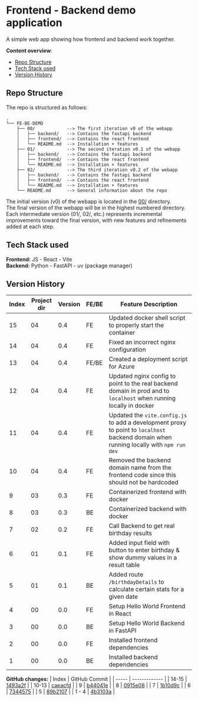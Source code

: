 # Frontend - Backend demo application
A simple web app showing how frontend and backend work together.

**Content overview**:
- [Repo Structure](#repo-structure)
- [Tech Stack used](#tech-stack-used)
- [Version History](#version-history)

## Repo Structure
The repo is structured as follows:
```
.
└── FE-BE-DEMO
    ├── 00/            --> The first iteration v0 of the webapp
    │   ├── backend/   --> Contains the fastapi backend
    │   ├── frontend/  --> Contains the react frontend 
    │   └── README.md  --> Installation + features
    ├── 01/            --> The second iteration v0.1 of the webapp
    │   ├── backend/   --> Contains the fastapi backend
    │   ├── frontend/  --> Contains the react frontend  
    │   └── README.md  --> Installation + features
    ├── 02/            --> The third iteration v0.2 of the webapp
    │   ├── backend/   --> Contains the fastapi backend
    │   ├── frontend/  --> Contains the react frontend  
    │   └── README.md  --> Installation + features
    └── README.md      --> General information about the repo
```

The initial version (v0) of the webapp is located in the [00/](./00/) directory. <br />
The final version of the webapp will be in the highest numbered directory. <br />
Each intermediate version (01/, 02/, etc.) represents incremental improvements toward the final version, with new features and refinements added at each step.

## Tech Stack used
**Frontend:** JS - React - Vite <br />
**Backend:** Python - FastAPI - uv (package manager)


## Version History

| Index | Project dir | Version | FE/BE | Feature Description             |
| ----- | ----------- | ------- | ----- | ------------------------------- |
| 15    | 04         | 0.4    | FE | Updated docker shell script to properly start the container  |
| 14    | 04         | 0.4    | FE | Fixed an incorrect nginx configuration  |
| 13    | 04         | 0.4    | FE/BE | Created a deployment script for Azure  |
| 12    | 04         | 0.4    | FE    | Updated nginx config to point to the real backend domain in prod and to `localhost` when running locally in docker |
| 11    | 04         | 0.4    | FE    | Updated the `vite.config.js` to add a development proxy to point to `localhost` backend domain when running locally with `npm run dev`  |
| 10    | 04         | 0.4    | FE    | Removed the backend domain name from the frontend code since this should not be hardcoded  |
| 9    | 03          | 0.3    | FE    | Containerized frontend with docker  |
| 8    | 03          | 0.3    | BE    | Containerized backend with docker  |
| 7    | 02          | 0.2    | FE    | Call Backend to get real birthday results  |
| 6    | 01          | 0.1    | FE    | Added input field with button to enter birthday & show dummy values in a result table |
| 5    | 01          | 0.1    | BE    | Added route `/birthdayDetails` to calculate certain stats for a given date  |
| 4    | 00          | 0.0    | FE    | Setup Hello World Frontend in React  |
| 3    | 00          | 0.0    | BE    | Setup Hello World Backend in FastAPI |
| 2    | 00          | 0.0    | FE    | Installed frontend dependencies  |
| 1    | 00          | 0.0    | BE    | Installed backend dependencies |

**GitHub changes:**
| Index | GitHub Commit |
| ----- | ------------- |
| 14-15 | [1493a2f](https://github.com/dfauland/fe-be-demo/commit/1493a2fd2d7f3e0e29073751d265f03f5e29c1cd) |
| 10-13 | [caeacfd](https://github.com/dfauland/fe-be-demo/commit/caeacfdd669a9aa9ac5cb0409ec7221061b673e2) |
| 9     | [b44041e](https://github.com/dfauland/fe-be-demo/commit/b44041e0e86f52699e36735e228d695b0b5c105f) |
| 8     | [0915e08](https://github.com/dfauland/fe-be-demo/commit/0915e083c8fde3311ad4a9c2ddbb46fc95027867) |
| 7     | [1b10d9c](https://github.com/dfauland/fe-be-demo/commit/1b10d9c0c0e152691cd9a4f129843d1c7d0d4779) |
| 6     | [7344575](https://github.com/dfauland/fe-be-demo/commit/7344575e89ed720ef9614ccf7812cfb0340f3739) |
| 5     | [89b2107](https://github.com/dfauland/fe-be-demo/commit/89b2107a782318223e5bfe9dfeb7a3e76c8ae1f5) |
| 1 - 4 | [4b3103a](https://github.com/dfauland/fe-be-demo/commit/4b3103a1768134507f33b92e0cfadd1a2dec22a4) |